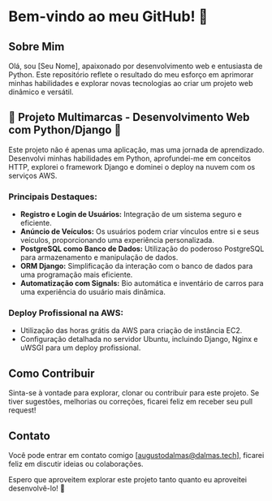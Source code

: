 # Bem-vindo ao meu GitHub! 👋

## Sobre Mim
Olá, sou [Seu Nome], apaixonado por desenvolvimento web e entusiasta de Python. Este repositório reflete o resultado do meu esforço em aprimorar minhas habilidades e explorar novas tecnologias ao criar um projeto web dinâmico e versátil.

## 🚀 Projeto Multimarcas - Desenvolvimento Web com Python/Django 🐍
Este projeto não é apenas uma aplicação, mas uma jornada de aprendizado. Desenvolvi minhas habilidades em Python, aprofundei-me em conceitos HTTP, explorei o framework Django e dominei o deploy na nuvem com os serviços AWS.

### Principais Destaques:
- **Registro e Login de Usuários:** Integração de um sistema seguro e eficiente.
- **Anúncio de Veículos:** Os usuários podem criar vínculos entre si e seus veículos, proporcionando uma experiência personalizada.
- **PostgreSQL como Banco de Dados:** Utilização do poderoso PostgreSQL para armazenamento e manipulação de dados.
- **ORM Django:** Simplificação da interação com o banco de dados para uma programação mais eficiente.
- **Automatização com Signals:** Bio automática e inventário de carros para uma experiência do usuário mais dinâmica.

### Deploy Profissional na AWS:
- Utilização das horas grátis da AWS para criação de instância EC2.
- Configuração detalhada no servidor Ubuntu, incluindo Django, Nginx e uWSGI para um deploy profissional.

## Como Contribuir
Sinta-se à vontade para explorar, clonar ou contribuir para este projeto. Se tiver sugestões, melhorias ou correções, ficarei feliz em receber seu pull request!

## Contato
Você pode entrar em contato comigo [augustodalmas@dalmas.tech], ficarei feliz em discutir ideias ou colaborações.

Espero que aproveitem explorar este projeto tanto quanto eu aproveitei desenvolvê-lo! 🚀
